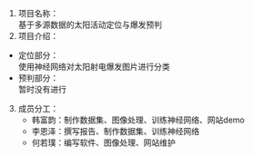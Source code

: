 1. 项目名称：  
基于多源数据的太阳活动定位与爆发预判
2. 项目介绍：  
* 定位部分：  
使用神经网络对太阳射电爆发图片进行分类
* 预判部分：  
暂时没有进行

3. 成员分工：
   * 韩富韵：制作数据集、图像处理、训练神经网络、网站demo
   * 李恩泽：撰写报告、制作数据集、训练神经网络
   * 何若璞：编写软件、图像处理、网站维护

